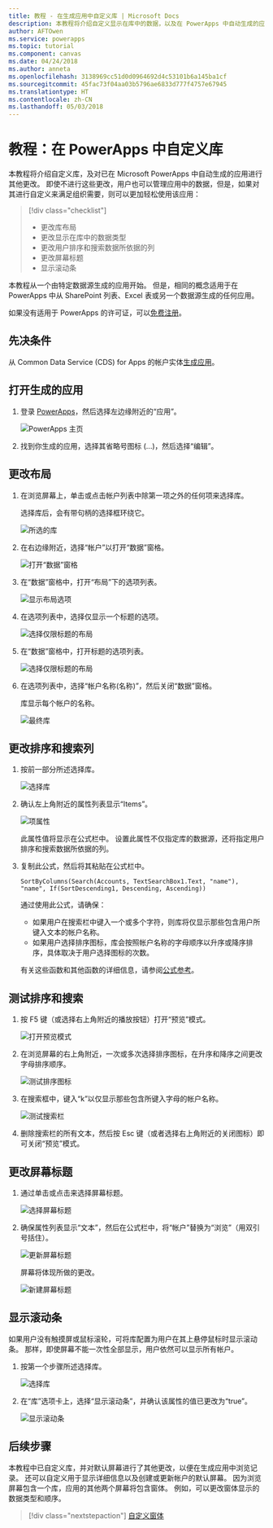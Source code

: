 ```yaml
---
title: 教程 - 在生成应用中自定义库 | Microsoft Docs
description: 本教程将介绍自定义显示在库中的数据，以及在 PowerApps 中自动生成的应用的其他元素。
author: AFTOwen
ms.service: powerapps
ms.topic: tutorial
ms.component: canvas
ms.date: 04/24/2018
ms.author: anneta
ms.openlocfilehash: 3138969cc51d0d0964692d4c53101b6a145ba1cf
ms.sourcegitcommit: 45fac73f04aa03b5796ae6833d777f4757e67945
ms.translationtype: HT
ms.contentlocale: zh-CN
ms.lasthandoff: 05/03/2018
---
```

# <a name="tutorial-customize-a-gallery-in-powerapps"></a>教程：在 PowerApps 中自定义库
本教程将介绍自定义库，及对已在 Microsoft PowerApps 中自动生成的应用进行其他更改。 即使不进行这些更改，用户也可以管理应用中的数据，但是，如果对其进行自定义来满足组织需要，则可以更加轻松使用该应用：

> [!div class="checklist"]
> * 更改库布局
> * 更改显示在库中的数据类型
> * 更改用户排序和搜索数据所依据的列
> * 更改屏幕标题
> * 显示滚动条

本教程从一个由特定数据源生成的应用开始。 但是，相同的概念适用于在 PowerApps 中从 SharePoint 列表、Excel 表或另一个数据源生成的任何应用。 

如果没有适用于 PowerApps 的许可证，可以[免费注册](../signup-for-powerapps.md)。

## <a name="prerequisites"></a>先决条件
从 Common Data Service (CDS) for Apps 的帐户实体[生成应用](data-platform-create-app.md)。

## <a name="open-the-generated-app"></a>打开生成的应用
1. 登录 [PowerApps](https://web.powerapps.com)，然后选择左边缘附近的“应用”。

    ![PowerApps 主页](./media/customize-layout-sharepoint/sign-in.png)

1. 找到你生成的应用，选择其省略号图标 (...)，然后选择“编辑”。

## <a name="change-the-layout"></a>更改布局
1. 在浏览屏幕上，单击或点击帐户列表中除第一项之外的任何项来选择库。

    选择库后，会有带句柄的选择框环绕它。

    ![所选的库](./media/customize-layout-sharepoint/select-gallery.png)

1. 在右边缘附近，选择“帐户”以打开“数据”窗格。

    ![打开“数据”窗格](./media/customize-layout-sharepoint/open-data-pane.png)

1. 在“数据”窗格中，打开“布局”下的选项列表。

    ![显示布局选项](./media/customize-layout-sharepoint/show-layouts.png)

1. 在选项列表中，选择仅显示一个标题的选项。

    ![选择仅限标题的布局](./media/customize-layout-sharepoint/choose-layout.png)

1. 在“数据”窗格中，打开标题的选项列表。

    ![选择仅限标题的布局](./media/customize-layout-sharepoint/show-title-options.png)

1. 在选项列表中，选择“帐户名称(名称)”，然后关闭“数据”窗格。

    库显示每个帐户的名称。

    ![最终库](./media/customize-layout-sharepoint/final-gallery.png)

## <a name="change-the-sort-and-search-columns"></a>更改排序和搜索列
1. 按前一部分所述选择库。

    ![选择库](./media/customize-layout-sharepoint/select-gallery-title.png)

2. 确认左上角附近的属性列表显示“Items”。

    ![项属性](./media/customize-layout-sharepoint/items-property.png)

    此属性值将显示在公式栏中。 设置此属性不仅指定库的数据源，还将指定用户排序和搜索数据所依据的列。

1. 复制此公式，然后将其粘贴在公式栏中。

    ```SortByColumns(Search(Accounts, TextSearchBox1.Text, "name"), "name", If(SortDescending1, Descending, Ascending))```

    通过使用此公式，请确保：

    - 如果用户在搜索栏中键入一个或多个字符，则库将仅显示那些包含用户所键入文本的帐户名称。
    - 如果用户选择排序图标，库会按照帐户名称的字母顺序以升序或降序排序，具体取决于用户选择图标的次数。

    有关这些函数和其他函数的详细信息，请参阅[公式参考](formula-reference.md)。

## <a name="test-sorting-and-searching"></a>测试排序和搜索
1. 按 F5 键（或选择右上角附近的播放按钮）打开“预览”模式。

    ![打开预览模式](./media/customize-layout-sharepoint/open-preview.png)

1. 在浏览屏幕的右上角附近，一次或多次选择排序图标，在升序和降序之间更改字母排序顺序。

    ![测试排序图标](./media/customize-layout-sharepoint/sort-button.png)

1. 在搜索框中，键入“k”以仅显示那些包含所键入字母的帐户名称。

    ![测试搜索栏](./media/customize-layout-sharepoint/test-filter.png)

1. 删除搜索栏的所有文本，然后按 Esc 键（或者选择右上角附近的关闭图标）即可关闭“预览”模式。

## <a name="change-the-screen-title"></a>更改屏幕标题
1. 通过单击或点击来选择屏幕标题。

    ![选择屏幕标题](./media/customize-layout-sharepoint/select-title.png)

1. 确保属性列表显示“文本”，然后在公式栏中，将“帐户”替换为“浏览”（用双引号括住）。

    ![更新屏幕标题](./media/customize-layout-sharepoint/change-screen-title.png)

    屏幕将体现所做的更改。

    ![新建屏幕标题](./media/customize-layout-sharepoint/new-screen-title.png)

## <a name="show-a-scroll-bar"></a>显示滚动条
如果用户没有触摸屏或鼠标滚轮，可将库配置为用户在其上悬停鼠标时显示滚动条。 那样，即使屏幕不能一次性全部显示，用户依然可以显示所有帐户。

1. 按第一个步骤所述选择库。

    ![选择库](./media/customize-layout-sharepoint/select-gallery-sorted.png)

1. 在“库”选项卡上，选择“显示滚动条”，并确认该属性的值已更改为“true”。 

    ![显示滚动条](./media/customize-layout-sharepoint/show-scrollbar.png)

## <a name="next-steps"></a>后续步骤
本教程中已自定义库，并对默认屏幕进行了其他更改，以便在生成应用中浏览记录。 还可以自定义用于显示详细信息以及创建或更新帐户的默认屏幕。 因为浏览屏幕包含一个库，应用的其他两个屏幕将包含窗体。 例如，可以更改窗体显示的数据类型和顺序。

> [!div class="nextstepaction"]
> [自定义窗体](customize-forms-sharepoint.md)
